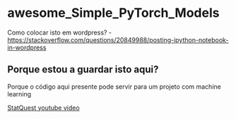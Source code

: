 # awesome_Simple_PyTorch_Models

Como colocar isto em wordpress? - https://stackoverflow.com/questions/20849988/posting-ipython-notebook-in-wordpress

## Porque estou a guardar isto aqui?

 Porque o código aqui presente pode servir para um projeto com machine learning

[StatQuest youtube video](https://www.youtube.com/watch?v=FHdlXe1bSe4)

